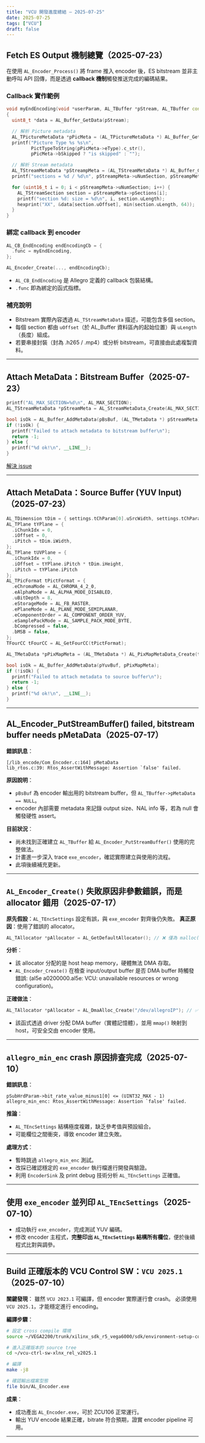 ```yaml
---
title: "VCU 開發進度總結 — 2025-07-25"
date: 2025-07-25
tags: ["VCU"]
draft: false
---
```


## Fetch ES Output 機制總覽（2025-07-23）

在使用 `AL_Encoder_Process()` 將 frame 推入 encoder 後，ES bitstream 並非主動呼叫 API 回傳，而是透過 **callback 機制**觸發推送完成的編碼結果。

### Callback 實作範例

```cpp
void myEndEncoding(void *userParam, AL_TBuffer *pStream, AL_TBuffer const *pSrc, int iLayerID)
{
  uint8_t *data = AL_Buffer_GetData(pStream);

  // 解析 Picture metadata
  AL_TPictureMetaData *pPicMeta = (AL_TPictureMetaData *) AL_Buffer_GetMetaData(pStream, AL_META_TYPE_PICTURE);
  printf("Picture Type %s %s\n",
         PictTypeToString(pPicMeta->eType).c_str(),
         pPicMeta->bSkipped ? "is skipped" : "");

  // 解析 Stream metadata
  AL_TStreamMetaData *pStreampMeta = (AL_TStreamMetaData *) AL_Buffer_GetMetaData(pStream, AL_META_TYPE_STREAM);
  printf("sections = %d / %d\n", pStreampMeta->uNumSection, pStreampMeta->uMaxNumSection);

  for (uint16_t i = 0; i < pStreampMeta->uNumSection; i++) {
    AL_TStreamSection section = pStreampMeta->pSections[i];
    printf("section %d: size = %d\n", i, section.uLength);
    hexprint("XX", &data[section.uOffset], min(section.uLength, 64));
  }
}
```

### 綁定 callback 到 encoder

```cpp
AL_CB_EndEncoding endEncodingCb = {
  .func = myEndEncoding,
};

AL_Encoder_Create(..., endEncodingCb);
```

- `AL_CB_EndEncoding` 是 Allegro 定義的 callback 包裝結構。
- `.func` 即為綁定的函式指標。

### 補充說明

- Bitstream 實際內容透過 `AL_TStreamMetaData` 描述，可能包含多個 section。
- 每個 section 都由 `uOffset`（於 AL_Buffer 資料區內的起始位置）與 `uLength`（長度）組成。
- 若要串接封裝（封為 .h265 / .mp4）或分析 bitstream，可直接由此處複製資料。

---

## Attach MetaData：Bitstream Buffer（2025-07-23）

```cpp
printf("AL_MAX_SECTION=%d\n", AL_MAX_SECTION);
AL_TStreamMetaData *pStreamMeta = AL_StreamMetaData_Create(AL_MAX_SECTION);

bool isOk = AL_Buffer_AddMetaData(pBsBuf, (AL_TMetaData *) pStreamMeta);
if (!isOk) {
  printf("Failed to attach metadata to bitstream buffer\n");
  return -1;
} else {
  printf("%d ok!\n", __LINE__);
}
```

[解決 issue](#al_encoder_putstreambuffer-failed-bitstream-buffer-needs-pmetadata2025-07-17)

---

## Attach MetaData：Source Buffer (YUV Input)（2025-07-23）

```cpp
AL_TDimension tDim = { settings.tChParam[0].uSrcWidth, settings.tChParam[0].uSrcHeight };
AL_TPlane tYPlane = {
  .iChunkIdx = 0,
  .iOffset = 0,
  .iPitch = tDim.iWidth,
};
AL_TPlane tUVPlane = {
  .iChunkIdx = 0,
  .iOffset = tYPlane.iPitch * tDim.iHeight,
  .iPitch = tYPlane.iPitch
};
AL_TPicFormat tPictFormat = {
  .eChromaMode = AL_CHROMA_4_2_0,
  .eAlphaMode = AL_ALPHA_MODE_DISABLED,
  .uBitDepth = 8,
  .eStorageMode = AL_FB_RASTER,
  .ePlaneMode = AL_PLANE_MODE_SEMIPLANAR,
  .eComponentOrder = AL_COMPONENT_ORDER_YUV,
  .eSamplePackMode = AL_SAMPLE_PACK_MODE_BYTE,
  .bCompressed = false,
  .bMSB = false,
};
TFourCC tFourCC = AL_GetFourCC(tPictFormat);

AL_TMetaData *pPixMapMeta = (AL_TMetaData *) AL_PixMapMetaData_Create(tDim, tYPlane, tUVPlane, tFourCC);

bool isOk = AL_Buffer_AddMetaData(pYuvBuf, pPixMapMeta);
if (!isOk) {
  printf("Failed to attach metadata to source buffer\n");
  return -1;
} else {
  printf("%d ok!\n", __LINE__);
}
```

---

## AL_Encoder_PutStreamBuffer() failed, bitstream buffer needs pMetaData（2025-07-17）

**錯誤訊息**：
```
[/lib_encode/Com_Encoder.c:164] pMetaData
lib_rtos.c:39: Rtos_AssertWithMessage: Assertion `false' failed.
```

**原因說明**：
- `pBsBuf` 為 encoder 輸出用的 bitstream buffer，但 `AL_TBuffer->pMetaData == NULL`。
- encoder 內部需要 metadata 來記錄 output size、NAL info 等，若為 null 會觸發硬性 assert。

**目前狀況**：
- 尚未找到正確建立 `AL_TBuffer` 給 `AL_Encoder_PutStreamBuffer()` 使用的完整做法。
- 計畫進一步深入 trace `exe_encoder`，確認實際建立與使用的流程。
- 此項後續補充更新。

---

## `AL_Encoder_Create()` 失敗原因非參數錯誤，而是 allocator 錯用（2025-07-17）

**原先假設**：`AL_TEncSettings` 設定有誤，與 `exe_encoder` 對齊後仍失敗。
**真正原因**：使用了錯誤的 allocator。
  ```cpp
  AL_TAllocator *pAllocator = AL_GetDefaultAllocator(); // ❌ 僅為 malloc()，非 DMA
  ```
**分析**：
- 該 allocator 分配的是 host heap memory，硬體無法 DMA 存取。
- `AL_Encoder_Create()` 在檢查 input/output buffer 是否 DMA buffer 時觸發錯誤: (al5e a0200000.al5e: VCU: unavailable resources or wrong configuration)。

**正確做法**：
  ```cpp
  AL_TAllocator *pAllocator = AL_DmaAlloc_Create("/dev/allegroIP"); // ✅
  ```
  - 該函式透過 driver 分配 DMA buffer（實體記憶體），並用 `mmap()` 映射到 host，可安全交由 encoder 使用。

---

## `allegro_min_enc` crash 原因排查完成（2025-07-10）

**錯誤訊息**：
```
pSubHrdParam->bit_rate_value_minus1[0] <= (UINT32_MAX - 1)
allegro_min_enc: Rtos_AssertWithMessage: Assertion `false' failed.
```

**推論**：
- `AL_TEncSettings` 結構極度複雜，缺乏參考值與預設組合。
- 可能欄位之間衝突，導致 encoder 建立失敗。

**處理方式**：
- 暫時跳過 `allegro_min_enc` 測試。
- 改採已確認穩定的 `exe_encoder` 執行檔進行開發與驗證。
- 利用 `EncoderSink` 及 print debug 技術分析 `AL_TEncSettings` 正確值。

---

## 使用 `exe_encoder` 並列印 `AL_TEncSettings`（2025-07-10）

- 成功執行 `exe_encoder`，完成測試 YUV 編碼。
- 修改 encoder 主程式，**完整印出 `AL_TEncSettings` 結構所有欄位**，便於後續程式比對與調參。

---

## Build 正確版本的 VCU Control SW：`VCU 2025.1`（2025-07-10）

**關鍵發現**：
雖然 `VCU 2023.1` 可編譯，但 encoder 實際運行會 crash。
必須使用 `VCU 2025.1`，才能穩定進行 encoding。

**編譯步驟**：

  ```bash
  # 設定 cross compile 環境
  source ~/VEGA2200/trunk/xilinx_sdk_r5_vega6000/sdk/environment-setup-cortexa72-cortexa53-xilinx-linux

  # 進入正確版本的 source tree
  cd ~/vcu-ctrl-sw-xlnx_rel_v2025.1

  # 編譯
  make -j8

  # 確認輸出檔案型態
  file bin/AL_Encoder.exe
  ```

**成果**：
- 成功產出 `AL_Encoder.exe`，可於 ZCU106 正常運行。
- 輸出 YUV encode 結果正確，bitrate 符合預期，證實 encoder pipeline 可用。

---